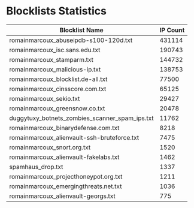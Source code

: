 # Blocklists Statistics
| Blocklist Name | IP Count |
|----|----|
| romainmarcoux_abuseipdb-s100-120d.txt | 431114 |
| romainmarcoux_isc.sans.edu.txt | 190743 |
| romainmarcoux_stamparm.txt | 144732 |
| romainmarcoux_malicious-ip.txt | 138753 |
| romainmarcoux_blocklist.de-all.txt | 77500 |
| romainmarcoux_cinsscore.com.txt | 65125 |
| romainmarcoux_sekio.txt | 29427 |
| romainmarcoux_greensnow.co.txt | 20478 |
| duggytuxy_botnets_zombies_scanner_spam_ips.txt | 11762 |
| romainmarcoux_binarydefense.com.txt | 8218 |
| romainmarcoux_alienvault-ssh-bruteforce.txt | 7475 |
| romainmarcoux_snort.org.txt | 1520 |
| romainmarcoux_alienvault-fakelabs.txt | 1462 |
| spamhaus_drop.txt | 1337 |
| romainmarcoux_projecthoneypot.org.txt | 1211 |
| romainmarcoux_emergingthreats.net.txt | 1036 |
| romainmarcoux_alienvault-georgs.txt | 775 |
